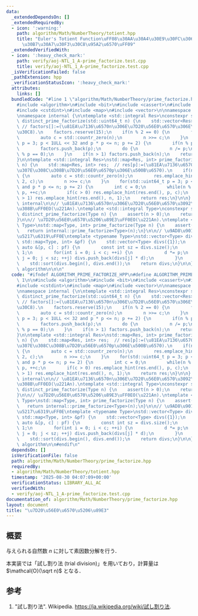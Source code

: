```yaml
---
data:
  _extendedDependsOn: []
  _extendedRequiredBy:
  - icon: ':warning:'
    path: algorithm/Math/NumberTheory/totient.hpp
    title: "Euler's Totient Function\uFF08\u30AA\u30A4\u30E9\u30FC\u306E\u30C8\u30FC\
      \u30B7\u30A7\u30F3\u30C8\u95A2\u6570\uFF09"
  _extendedVerifiedWith:
  - icon: ':heavy_check_mark:'
    path: verify/aoj-NTL_1_A-prime_factorize.test.cpp
    title: verify/aoj-NTL_1_A-prime_factorize.test.cpp
  _isVerificationFailed: false
  _pathExtension: hpp
  _verificationStatusIcon: ':heavy_check_mark:'
  attributes:
    links: []
  bundledCode: "#line 1 \"algorithm/Math/NumberTheory/prime_factorize.hpp\"\n\n\n\n\
    #include <algorithm>\n#include <bit>\n#include <cassert>\n#include <concepts>\n\
    #include <cstdint>\n#include <map>\n#include <vector>\n\nnamespace algorithm {\n\
    \nnamespace internal {\n\ntemplate <std::integral Res>\nconstexpr std::vector<Res>\
    \ distinct_prime_factorize(std::uint64_t n) {\n    std::vector<Res> factors; \
    \ // factors[]:=(\u81EA\u7136\u6570n\u306E\u7D20\u56E0\u6570\u306E\u30EA\u30B9\
    \u30C8).\n    factors.reserve(15);\n    if(n % 2 == 0) {\n        factors.push_back(2);\n\
    \        auto c = std::countr_zero(n);\n        n >>= c;\n    }\n    for(std::uint64_t\
    \ p = 3; p < 1ULL << 32 and p * p <= n; p += 2) {\n        if(n % p != 0) continue;\n\
    \        factors.push_back(p);\n        do {\n            n /= p;\n        } while(n\
    \ % p == 0);\n    }\n    if(n > 1) factors.push_back(n);\n    return factors;\n\
    }\n\ntemplate <std::integral Res>\nstd::map<Res, int> prime_factorize(std::uint64_t\
    \ n) {\n    std::map<Res, int> res;  // res[p]:=(\u81EA\u7136\u6570n\u306B\u542B\
    \u307E\u308C\u308B\u7D20\u56E0\u6570p\u306E\u500B\u6570).\n    if(n % 2 == 0)\
    \ {\n        auto c = std::countr_zero(n);\n        res.emplace_hint(res.end(),\
    \ 2, c);\n        n >>= c;\n    }\n    for(std::uint64_t p = 3; p < 1ULL << 32\
    \ and p * p <= n; p += 2) {\n        int c = 0;\n        while(n % p == 0) n /=\
    \ p, ++c;\n        if(c > 0) res.emplace_hint(res.end(), p, c);\n    }\n    if(n\
    \ > 1) res.emplace_hint(res.end(), n, 1);\n    return res;\n}\n\n}  // namespace\
    \ internal\n\n// \u81EA\u7136\u6570n\u306E\u7D20\u56E0\u6570\u3092\u6C42\u3081\
    \u308B\uFF0EO(\u221An).\ntemplate <std::integral Type>\nconstexpr std::vector<Type>\
    \ distinct_prime_factorize(Type n) {\n    assert(n > 0);\n    return internal::distinct_prime_factorize<Type>(n);\n\
    }\n\n// \u7D20\u56E0\u6570\u5206\u89E3\uFF0EO(\u221An).\ntemplate <std::integral\
    \ Type>\nstd::map<Type, int> prime_factorize(Type n) {\n    assert(n > 0);\n \
    \   return internal::prime_factorize<Type>(n);\n}\n\n// \u9AD8\u901F\u7D04\u6570\
    \u5217\u6319\uFF0E\ntemplate <typename Type>\nstd::vector<Type> divisors(const\
    \ std::map<Type, int> &pf) {\n    std::vector<Type> divs({1});\n    for(const\
    \ auto &[p, c] : pf) {\n        const int sz = divs.size();\n        Type d =\
    \ 1;\n        for(int i = 0; i < c; ++i) {\n            d *= p;\n            for(int\
    \ j = 0; j < sz; ++j) divs.push_back(divs[j] * d);\n        }\n    }\n    divs.shrink_to_fit();\n\
    \    std::sort(divs.begin(), divs.end());\n    return divs;\n}\n\n}  // namespace\
    \ algorithm\n\n\n"
  code: "#ifndef ALGORITHM_PRIME_FACTORIZE_HPP\n#define ALGORITHM_PRIME_FACTORIZE_HPP\
    \ 1\n\n#include <algorithm>\n#include <bit>\n#include <cassert>\n#include <concepts>\n\
    #include <cstdint>\n#include <map>\n#include <vector>\n\nnamespace algorithm {\n\
    \nnamespace internal {\n\ntemplate <std::integral Res>\nconstexpr std::vector<Res>\
    \ distinct_prime_factorize(std::uint64_t n) {\n    std::vector<Res> factors; \
    \ // factors[]:=(\u81EA\u7136\u6570n\u306E\u7D20\u56E0\u6570\u306E\u30EA\u30B9\
    \u30C8).\n    factors.reserve(15);\n    if(n % 2 == 0) {\n        factors.push_back(2);\n\
    \        auto c = std::countr_zero(n);\n        n >>= c;\n    }\n    for(std::uint64_t\
    \ p = 3; p < 1ULL << 32 and p * p <= n; p += 2) {\n        if(n % p != 0) continue;\n\
    \        factors.push_back(p);\n        do {\n            n /= p;\n        } while(n\
    \ % p == 0);\n    }\n    if(n > 1) factors.push_back(n);\n    return factors;\n\
    }\n\ntemplate <std::integral Res>\nstd::map<Res, int> prime_factorize(std::uint64_t\
    \ n) {\n    std::map<Res, int> res;  // res[p]:=(\u81EA\u7136\u6570n\u306B\u542B\
    \u307E\u308C\u308B\u7D20\u56E0\u6570p\u306E\u500B\u6570).\n    if(n % 2 == 0)\
    \ {\n        auto c = std::countr_zero(n);\n        res.emplace_hint(res.end(),\
    \ 2, c);\n        n >>= c;\n    }\n    for(std::uint64_t p = 3; p < 1ULL << 32\
    \ and p * p <= n; p += 2) {\n        int c = 0;\n        while(n % p == 0) n /=\
    \ p, ++c;\n        if(c > 0) res.emplace_hint(res.end(), p, c);\n    }\n    if(n\
    \ > 1) res.emplace_hint(res.end(), n, 1);\n    return res;\n}\n\n}  // namespace\
    \ internal\n\n// \u81EA\u7136\u6570n\u306E\u7D20\u56E0\u6570\u3092\u6C42\u3081\
    \u308B\uFF0EO(\u221An).\ntemplate <std::integral Type>\nconstexpr std::vector<Type>\
    \ distinct_prime_factorize(Type n) {\n    assert(n > 0);\n    return internal::distinct_prime_factorize<Type>(n);\n\
    }\n\n// \u7D20\u56E0\u6570\u5206\u89E3\uFF0EO(\u221An).\ntemplate <std::integral\
    \ Type>\nstd::map<Type, int> prime_factorize(Type n) {\n    assert(n > 0);\n \
    \   return internal::prime_factorize<Type>(n);\n}\n\n// \u9AD8\u901F\u7D04\u6570\
    \u5217\u6319\uFF0E\ntemplate <typename Type>\nstd::vector<Type> divisors(const\
    \ std::map<Type, int> &pf) {\n    std::vector<Type> divs({1});\n    for(const\
    \ auto &[p, c] : pf) {\n        const int sz = divs.size();\n        Type d =\
    \ 1;\n        for(int i = 0; i < c; ++i) {\n            d *= p;\n            for(int\
    \ j = 0; j < sz; ++j) divs.push_back(divs[j] * d);\n        }\n    }\n    divs.shrink_to_fit();\n\
    \    std::sort(divs.begin(), divs.end());\n    return divs;\n}\n\n}  // namespace\
    \ algorithm\n\n#endif\n"
  dependsOn: []
  isVerificationFile: false
  path: algorithm/Math/NumberTheory/prime_factorize.hpp
  requiredBy:
  - algorithm/Math/NumberTheory/totient.hpp
  timestamp: '2025-08-30 04:07:09+00:00'
  verificationStatus: LIBRARY_ALL_AC
  verifiedWith:
  - verify/aoj-NTL_1_A-prime_factorize.test.cpp
documentation_of: algorithm/Math/NumberTheory/prime_factorize.hpp
layout: document
title: "\u7D20\u56E0\u6570\u5206\u89E3"
---
```



## 概要

与えられる自然数 $n$ に対して素因数分解を行う．

本実装では「試し割り法 (trial division)」を用いており，計算量は $\mathcal{O}(\sqrt n)$ となる．

## 参考

1. "試し割り法". Wikipedia. <https://ja.wikipedia.org/wiki/試し割り法>.

